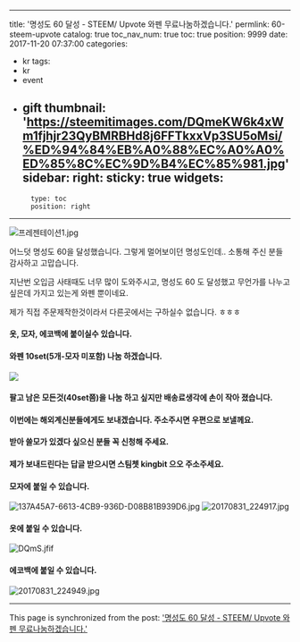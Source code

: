 
---
title: '명성도 60 달성 - STEEM/ Upvote 와펜 무료나눔하겠습니다.'
permlink: 60-steem-upvote
catalog: true
toc_nav_num: true
toc: true
position: 9999
date: 2017-11-20 07:37:00
categories:
- kr
tags:
- kr
- event
- gift
thumbnail: 'https://steemitimages.com/DQmeKW6k4xWm1fjhjr23QyBMRBHd8j6FFTkxxVp3SU5oMsi/%ED%94%84%EB%A0%88%EC%A0%A0%ED%85%8C%EC%9D%B4%EC%85%981.jpg'
sidebar:
    right:
        sticky: true
widgets:
    -
        type: toc
        position: right
---


![프레젠테이션1.jpg](https://steemitimages.com/DQmeKW6k4xWm1fjhjr23QyBMRBHd8j6FFTkxxVp3SU5oMsi/%ED%94%84%EB%A0%88%EC%A0%A0%ED%85%8C%EC%9D%B4%EC%85%981.jpg)

어느덧 명성도 60을 달성했습니다. 
그렇게 멀어보이던 명성도인데..
소통해 주신 분들 감사하고 고맙습니다. 

지난번 오입금 사태때도 너무 많이 도와주시고, 명성도 60 도 달성했고 무언가를 나누고 싶은데 가지고 있는게
와펜 뿐이네요. 

제가 직접 주문제작한것이라서 다른곳에서는 구하실수 없습니다. ㅎㅎㅎ
#### 옷, 모자, 에코백에 붙이실수 있습니다. 
#### 와펜 10set(5개-모자 미포함) 나눔 하겠습니다. 
![](https://steemitimages.com/0x0/https://steemitimages.com/DQmX9qMiK3ntP6eKLrdR9dwZf4DVrWF5ULMngnSyoXJuGfN/20170831_221654.jpg)


#### 팔고 남은 모든것(40set쯤)을 나눔 하고 싶지만 배송료생각에 손이 작아 졌습니다. 
#### 이번에는 해외계신분들에게도 보내겠습니다. 주소주시면 우편으로 보낼께요.
#### 받아 쓸모가 있겠다 싶으신 분들 꼭 신청해 주세요. 
#### 제가 보내드린다는 답글 받으시면 스팀쳇 kingbit 으오 주소주세요. 
#### 모자에 붙일 수 있습니다.
![137A45A7-6613-4CB9-936D-D08B81B939D6.jpg](https://steemitimages.com/DQmZpnViwTNy7QDBYBMy5WxtnNikCjMqnhA4hbWx2eGeXRG/137A45A7-6613-4CB9-936D-D08B81B939D6.jpg)
![20170831_224917.jpg](https://steemitimages.com/DQmTCBoj8PGVPYWP3pBwxvQXWPPoMXHj6GWYs6Z6ZinhSEo/20170831_224917.jpg)

#### 옷에 붙일 수 있습니다. 
![DQmS.jfif](https://steemitimages.com/DQmSYjnP4wbAoVF44oAMgZHpEc1aLYJXGt1GGNYCxyDp24H/DQmS.jfif)

#### 에코백에 붙일 수 있습니다.
![20170831_224949.jpg](https://steemitimages.com/DQmNyPNQZM3HuLHsUWf9ZoKzRnB871ahkHZBy3nkUQT9bmy/20170831_224949.jpg)

- - -

This page is synchronized from the post: ['명성도 60 달성 - STEEM/ Upvote 와펜 무료나눔하겠습니다.'](https://steemit.com/@kingbit/60-steem-upvote)
